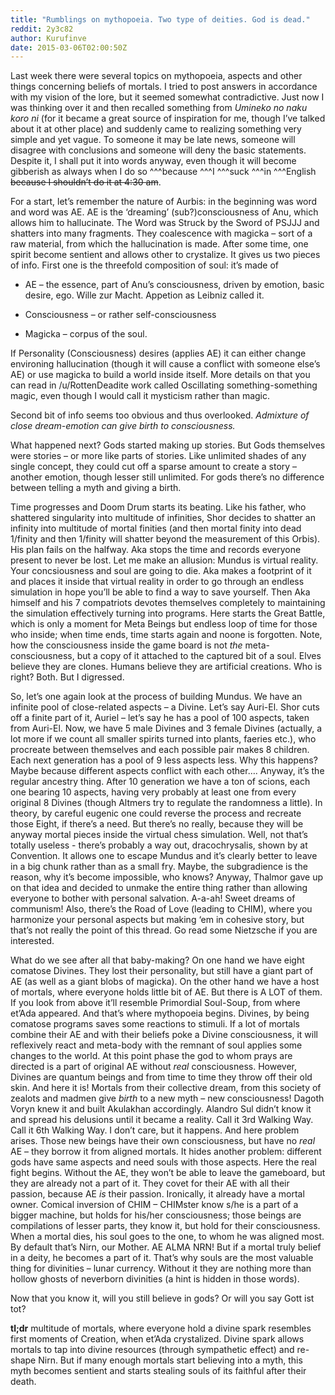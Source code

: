 ```yaml
---
title: "Rumblings on mythopoeia. Two type of deities. God is dead."
reddit: 2y3c82
author: Kurufinve
date: 2015-03-06T02:00:50Z
---
```


Last week there were several topics on mythopoeia, aspects and other things concerning beliefs of mortals. I tried to post answers in accordance with my vision of the lore, but it seemed somewhat contradictive. Just now I was thinking over it and then recalled something from *Umineko no naku koro ni* (for it became a great source of inspiration for me, though I’ve talked about it at other place) and suddenly came to realizing something very simple and yet vague. To someone it may be late news, someone will disagree with conclusions and someone will deny the basic statements. Despite it, I shall put it into words anyway, even though it will become gibberish as always when I do so ^^^because ^^^I ^^^suck ^^^in ^^^English ~~because I shouldn’t do it at 4:30 am~~.

For a start, let’s remember the nature of Aurbis: in the beginning was word and word was AE. AE is the ‘dreaming’ (sub?)consciousness of Anu, which allows him to hallucinate. The Word was Struck by the Sword of PSJJJ and shatters into many fragments. They coalescence with magicka – sort of a raw material, from which the hallucination is made. After some time, one spirit become sentient and allows other to crystalize. It gives us two pieces of info. First one is the threefold composition of soul: it’s made of 

- AE – the essence, part of Anu’s consciousness, driven by emotion, basic desire, ego. Wille zur Macht. Appetion as Leibniz called it.

- Consciousness – or rather self-consciousness

- Magicka – corpus of the soul. 

If Personality (Consciousness) desires (applies AE) it can either change environing hallucination (though it will cause a conflict with someone else’s AE) or use magicka to build a world inside itself. More details on that you can read in /u/RottenDeadite work called Oscillating something-something magic, even though I would call it mysticism rather than magic.

Second bit of info seems too obvious and thus overlooked. *Admixture of close dream-emotion can give birth to consciousness.*

What happened next? Gods started making up stories. But Gods themselves were stories – or more like parts of stories. Like unlimited shades of any single concept, they could cut off a sparse amount to create a story – another emotion, though lesser still unlimited. For gods there’s no difference between telling a myth and giving a birth.

Time progresses and Doom Drum starts its beating. Like his father, who shattered singularity into multitude of infinities, Shor decides to shatter an infinity into multitude of mortal finities (and then mortal finity into dead 1/finity and then 1/finity will shatter beyond the measurement of this Orbis). His plan fails on the halfway. Aka stops the time and records everyone present to never be lost. Let me make an allusion: Mundus is virtual reality. Your concsiousness and soul are going to die. Aka makes a footprint of it and places it inside that virtual reality in order to go through an endless simulation in hope you’ll be able to find a way to save yourself. Then Aka himself and his 7 compatriots devotes themselves completely to maintaining the simulation effectively turning into programs. Here starts the Great Battle, which is only a moment for Meta Beings but endless loop of time for those who inside; when time ends, time starts again and noone is forgotten. Note, how the consciousness inside the game board is not *the* meta-consciousness, but a copy of it attached to the captured bit of a soul. Elves believe they are clones. Humans believe they are artificial creations. Who is right? Both. But I digressed.

So, let’s one again look at the process of building Mundus. We have an infinite pool of close-related aspects – a Divine. Let’s say Auri-El. Shor cuts off a finite part of it, Auriel – let’s say he has a pool of 100 aspects, taken from Auri-El. Now, we have 5 male Divines and 3 female Divines (actually, a lot more if we count all smaller spirits turned into plants, faeries etc.), who procreate between themselves and each possible pair makes 8 children. Each next generation has a pool of 9 less aspects less. Why this happens? Maybe because different aspects conflict with each other…. Anyway, it’s the regular ancestry thing. After 10 generation we have a ton of scions, each one bearing 10 aspects, having very probably at least one from every original 8 Divines (though Altmers try to regulate the randomness a little). In theory, by careful eugenic one could reverse the process and recreate those Eight, if there’s a need. But there’s no really, because they will be anyway mortal pieces inside the virtual chess simulation. Well, not that’s totally useless - there’s probably a way out, dracochrysalis, shown by at Convention. It allows one to escape Mundus and it’s clearly better to leave in a big chunk rather than as a small fry. Maybe, the subgradience is the reason, why it’s become impossible, who knows? Anyway, Thalmor gave up on that idea and decided to unmake the entire thing rather than allowing everyone to bother with personal salvation. A-a-ah! Sweet dreams of communism! Also, there’s the Road of Love (leading to CHIM), where you harmonize your personal aspects but making ‘em in cohesive story, but that’s not really the point of this thread. Go read some Nietzsche if you are interested. 

What do we see after all that baby-making? On one hand we have eight comatose Divines. They lost their personality, but still have a giant part of AE (as well as a giant blobs of magicka). On the other hand we have a host of mortals, where everyone holds little bit of AE. But there is A LOT of them. If you look from above it’ll resemble Primordial Soul-Soup, from where et’Ada appeared. And that’s where mythopoeia begins. Divines, by being comatose programs saves some reactions to stimuli. If a lot of mortals combine their AE and with their beliefs poke a Divine consciousness, it will reflexively react and meta-body with the remnant of soul applies some changes to the world. At this point phase the god to whom prays are directed is a part of original AE without *real* consciousness. However, Divines are quantum beings and from time to time they throw off their old skin. And here it is! Mortals from their collective dream, from this society of zealots and madmen give *birth* to a new myth – new consciousness! Dagoth Voryn knew it and built Akulakhan accordingly. Alandro Sul didn’t know it and spread his delusions until it became a reality. Call it 3rd Walking Way. Call it 6th Walking Way. I don’t care, but it happens. And here problem arises. Those new beings have their own consciousness, but have no *real* AE – they borrow it from aligned mortals. It hides another problem: different gods have same aspects and need souls with those aspects. Here the real fight begins. Without the AE, they won’t be able to leave the gameboard, but they are already not a part of it. They covet for their AE with all their passion, because AE *is* their passion. Ironically, it already have a mortal owner. Comical inversion of CHIM – CHIMster know s/he is a part of a bigger machine, but holds for his/her consciousness; those beings are compilations of lesser parts, they know it, but hold for their consciousness. When a mortal dies, his soul goes to the one, to whom he was aligned most. By default that’s Nirn, our Mother. AE ALMA NRN! But if a mortal truly belief in a deity, he becomes a part of it. That’s why souls are the most valuable thing for divinities – lunar currency. Without it they are nothing more than hollow ghosts of neverborn divinities (a hint is hidden in those words).

Now that you know it, will you still believe in gods? Or will you say Gott ist tot?

**tl;dr** multitude of mortals, where everyone hold a divine spark resembles first moments of Creation, when et’Ada crystalized. Divine spark allows mortals to tap into divine resources (through sympathetic effect) and re-shape Nirn. But if many enough mortals start believing into a myth, this myth becomes sentient and starts stealing souls of its faithful after their death.

